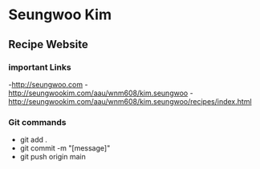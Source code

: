 # Seungwoo Kim

## Recipe Website

### important Links

-http://seungwoo.com
-http://seungwookim.com/aau/wnm608/kim.seungwoo
-http://seungwookim.com/aau/wnm608/kim.seungwoo/recipes/index.html

### Git commands
- git add .
- git commit -m "[message]"
- git push origin main